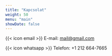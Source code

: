 ```yaml
---
title: "Kapcsolat"
weight: 50
menu: "main"
showDate: false
---
```


{{< icon email >}} E-mail: mail@gmail.com

{{< icon whatsapp >}} Telefon: +1 212 664-7665
